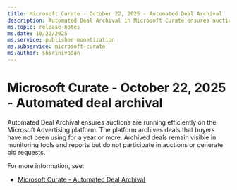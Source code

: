 ```yaml
---
title: Microsoft Curate - October 22, 2025 - Automated Deal Archival 
description: Automated Deal Archival in Microsoft Curate ensures auctions are running efficiently on the Microsoft Advertising platform.
ms.topic: release-notes
ms.date: 10/22/2025
ms.service: publisher-monetization
ms.subservice: microsoft-curate
ms.author: shsrinivasan
---
```



# Microsoft Curate - October 22, 2025 - Automated deal archival

Automated Deal Archival ensures auctions are running efficiently on the Microsoft Advertising platform. The platform archives deals that buyers have not been using for a year or more. Archived deals remain visible in monitoring tools and reports but do not participate in auctions or generate bid requests. 

For more information, see:

- [Microsoft Curate - Automated Deal Archival ](automated-deal-archival.md)
 